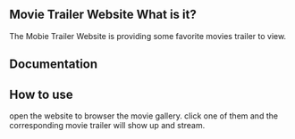 Movie Trailer Website
What is it?
-----------
The Mobie Trailer Website is providing some favorite movies trailer to view.

Documentation
-------------

How to use
----------
open the website to browser the movie gallery.
click one of them and the corresponding movie trailer will show up and stream.
